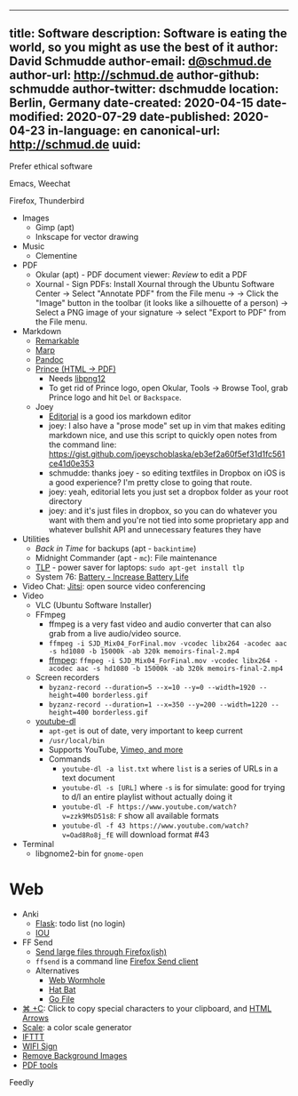 
---
title: Software
description: Software is eating the world, so you might as use the best of it
author: David Schmudde
author-email: d@schmud.de
author-url: http://schmud.de
author-github: schmudde
author-twitter: dschmudde
location: Berlin, Germany
date-created: 2020-04-15
date-modified: 2020-07-29
date-published: 2020-04-23
in-language: en
canonical-url: http://schmud.de
uuid:
---

Prefer ethical software

Emacs, Weechat

Firefox, Thunderbird

- Images
    - Gimp (apt)
    - Inkscape for vector drawing
- Music
    - Clementine
- PDF
    - Okular (apt) - PDF document viewer: *Review* to edit a PDF
    - Xournal - Sign PDFs: Install Xournal through the Ubuntu Software Center &rarr; Select "Annotate PDF" from the File menu &rarr; &rarr; Click the "Image" button in the toolbar (it looks like a silhouette of a person) &rarr; Select a PNG image of your signature &rarr; select "Export to PDF" from the File menu.
- Markdown
    - [Remarkable](https://remarkableapp.github.io/index.html)
    - [Marp](https://github.com/yhatt/marp/)
    - [Pandoc](http://pandoc.org/)
    - [Prince (HTML &rarr; PDF)](http://www.princexml.com/)
        - Needs [libpng12](http://packages.ubuntu.com/xenial/libpng12-0)
        - To get rid of Prince logo, open Okular, Tools &rarr; Browse Tool, grab Prince logo and hit `Del` or `Backspace`.
    - Joey
        - [Editorial](https://itunes.apple.com/us/app/editorial/id673907758?mt=8) is a good ios markdown editor
        - joey: I also have a "prose mode" set up in vim that makes editing markdown nice, and use this script to quickly open notes from the command line: https://gist.github.com/joeyschoblaska/eb3ef2a60f5ef31d1fc561ce41d0e353
        - schmudde: thanks joey - so editing textfiles in Dropbox on iOS is a good experience? I'm pretty close to going that route.
        - joey: yeah, editorial lets you just set a dropbox folder as your root directory
        - joey: and it's just files in dropbox, so you can do whatever you want with them and you're not tied into some proprietary app and whatever bullshit API and unnecessary features they have
- Utilities
    - *Back in Time* for backups (apt - `backintime`)
    - Midnight Commander (apt - `mc`): File maintenance
    - [TLP](http://linrunner.de/en/tlp/tlp.html) - power saver for laptops: `sudo apt-get install tlp`
    - System 76: [Battery - Increase Battery Life](http://support.system76.com/articles/battery/)
- Video Chat: [Jitsi](https://jitsi.org/): open source video conferencing
- Video
    - VLC (Ubuntu Software Installer)
    - FFmpeg
        - ffmpeg is a very fast video and audio converter that can also grab from a live audio/video source.
        - `ffmpeg -i SJD_Mix04_ForFinal.mov -vcodec libx264 -acodec aac -s hd1080 -b 15000k -ab 320k memoirs-final-2.mp4`
        - [ffmpeg](https://vimeo.com/24111703): `ffmpeg -i SJD_Mix04_ForFinal.mov -vcodec libx264 -acodec aac -s hd1080 -b 15000k -ab 320k memoirs-final-2.mp4`
    - Screen recorders
        - `byzanz-record --duration=5 --x=10 --y=0 --width=1920 --height=400 borderless.gif`
        - `byzanz-record --duration=1 --x=350 --y=200 --width=1220 --height=400 borderless.gif`
    - [youtube-dl](http://rg3.github.io/youtube-dl/download.html)
        - `apt-get` is out of date, very important to keep current
        - `/usr/local/bin`
        - Supports YouTube, [Vimeo, and more](http://rg3.github.io/youtube-dl/supportedsites.html)
        - Commands
            - `youtube-dl -a list.txt` where `list` is a series of URLs in a text document
            - `youtube-dl -s [URL]` where `-s` is for simulate: good for trying to d/l an entire playlist without actually doing it
            - `youtube-dl -F https://www.youtube.com/watch?v=zzk9MsD51s8`: `F` show all available formats
            - `youtube-dl -f 43 https://www.youtube.com/watch?v=Oad8Ro8j_fE` will download format #43
- Terminal
    - libgnome2-bin for `gnome-open`

# Web

- Anki
    - [Flask](https://flask.io/): todo list (no login)
    - [IOU](https://www.iou.ch/)
- FF Send
    - [Send large files through Firefox(ish)](https://send.firefox.com/)
    - `ffsend` is a command line [Firefox Send client](https://www.linuxuprising.com/2019/01/ffsend-secure-file-share-from-command.html)
    - Alternatives
        - [Web Wormhole](https://webwormhole.io/)
        - [Hat Bat](https://hatbat.in/)
        - [Go File](https://gofile.io)
- [⌘ +C](https://copychar.cc): Click to copy special characters to your clipboard, and [HTML Arrows](https://www.toptal.com/designers/htmlarrows/)
- [Scale](https://hihayk.github.io/scale/gallery): a color scale generator
- [IFTTT](https://ifttt.com/)
- [WIFI Sign](https://www.mywifisign.com/en)
- [Remove Background Images](https://www.remove.bg/)
- [PDF tools](https://smallpdf.com/)

Feedly
